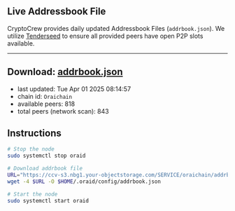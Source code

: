 ## Live Addressbook File

CryptoCrew provides daily updated Addressbook Files (`addrbook.json`). We utilize [Tenderseed](https://github.com/binaryholdings/tenderseed) to ensure all provided peers have open P2P slots available.

---
**Download: [addrbook.json](https://ccv-s3.nbg1.your-objectstorage.com/SERVICE/oraichain/addrbook.json)**
---

- last updated: Tue Apr 01 2025 08:14:57
- chain id: `Oraichain`
- available peers: 818
- total peers (network scan): 843

## Instructions
```sh
# Stop the node
sudo systemctl stop oraid

# Download addrbook file
URL="https://ccv-s3.nbg1.your-objectstorage.com/SERVICE/oraichain/addrbook.json"
wget -4 $URL -O $HOME/.oraid/config/addrbook.json

# Start the node
sudo systemctl start oraid
```
